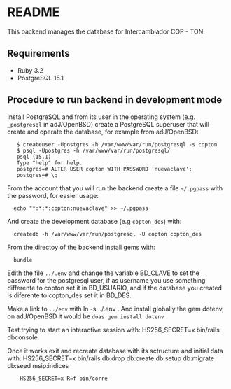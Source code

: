 # README

This backend manages the database for Intercambiador COP - TON.

## Requirements

* Ruby 3.2
* PostgreSQL 15.1

## Procedure to run backend in development mode

Install PostgreSQL and from its user in the operating system 
(e.g. `_postgresql` in adJ/OpenBSD) create a PostgreSQL superuser that will
create and operate the database,
for example from adJ/OpenBSD:

       $ createuser -Upostgres -h /var/www/var/run/postgresql -s copton
       $ psql -Upostgres -h /var/www/var/run/postgresql/
       psql (15.1)
       Type "help" for help.
       postgres=# ALTER USER copton WITH PASSWORD 'nuevaclave';
       postgres=# \q


From the account that you will run the backend create a file `~/.pgpass` with
the password, for easier usage:

      echo "*:*:*:copton:nuevaclave" >> ~/.pgpass

And create the development database (e.g `copton_des`) with:

      createdb -h /var/www/var/run/postgresql -U copton copton_des

From the directoy of the backend install gems with:

      bundle

Edith the file `../.env` and change the variable BD_CLAVE to set the
password for the postgresql user, if as username you use something 
differente to copton set it in BD_USUARIO, and if the database you
created is diferente to copton_des set it in BD_DES.

Make a link to `../env` with
      ln -s ../.env .
And install globally the gem dotenv, on adJ/OpenBSD it would be
`doas gem install dotenv`

Test trying to start an interactive session with:
        HS256_SECRET=x bin/rails dbconsole

Once it works exit and recreate database with its sctructure and
initial data with:
        HS256_SECRET=x bin/rails db:drop db:create db:setup db:migrate db:seed msip:indices

        HS256_SECRET=x R=f bin/corre 


